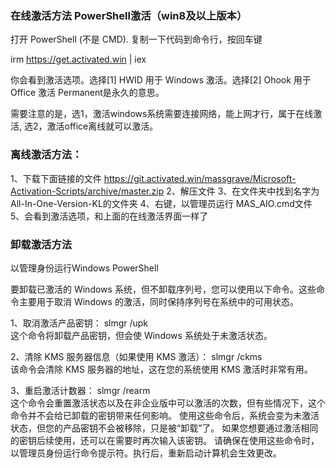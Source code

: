 ### 在线激活方法 PowerShell激活（win8及以上版本）

打开 PowerShell (不是 CMD). 复制一下代码到命令行，按回车键

irm https://get.activated.win | iex

你会看到激活选项。选择[1] HWID 用于 Windows 激活。选择[2] Ohook 用于 Office 激活
Permanent是永久的意思。

需要注意的是，选1，激活windows系统需要连接网络，能上网才行，属于在线激活, 选2，激活office离线就可以激活。


### 离线激活方法：

1、下载下面链接的文件
https://git.activated.win/massgrave/Microsoft-Activation-Scripts/archive/master.zip
2、解压文件
3、在文件夹中找到名字为All-In-One-Version-KL的文件夹
4、右键，以管理员运行 MAS_AIO.cmd文件
5、会看到激活选项，和上面的在线激活界面一样了

### 卸载激活方法

以管理身份运行Windows PowerShell

要卸载已激活的 Windows 系统，但不卸载序列号，您可以使用以下命令。这些命令主要用于取消 Windows 的激活，同时保持序列号在系统中的可用状态。

1、取消激活产品密钥：
slmgr /upk  
这个命令将卸载产品密钥，但会使 Windows 系统处于未激活状态。


2、清除 KMS 服务器信息（如果使用 KMS 激活）：
slmgr /ckms  
该命令会清除 KMS 服务器的地址，这在您的系统使用 KMS 激活时非常有用。

3、重启激活计数器：
slmgr /rearm  
这个命令会重置激活状态以及在非企业版中可以激活的次数，但有些情况下，这个命令并不会给已卸载的密钥带来任何影响。
使用这些命令后，系统会变为未激活状态，但您的产品密钥不会被移除，只是被“卸载”了。 如果您想要通过激活相同的密钥后续使用，还可以在需要时再次输入该密钥。
请确保在使用这些命令时，以管理员身份运行命令提示符。执行后，重新启动计算机会生效更改。
